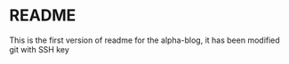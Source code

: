 # README

This is the first version of readme for the alpha-blog, it has been modified git with SSH key
